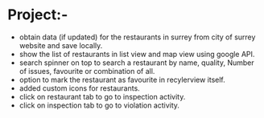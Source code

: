 # Project:-

* obtain data (if updated) for the restaurants in surrey from city of surrey website and save locally.
* show the list of restaurants in list view and map view using google API.
* search spinner on top to search a restaurant by name, quality, Number of issues, favourite or combination of all.
* option to mark the restaurant as favourite in recylerview itself.
* added custom icons for restaurants.
* click on restaurant tab to go to inspection activity.
* click on inspection tab to go to violation activity.
